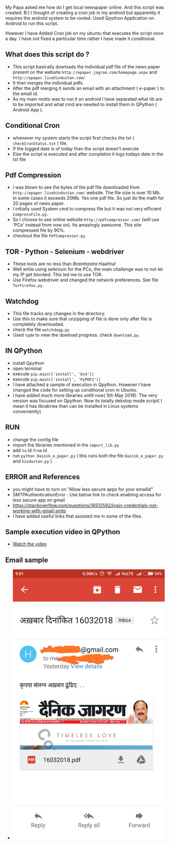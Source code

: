 My Papa asked me how do I get local newspaper online.
And this script was created. B:)
I thought of creating a cron job in my android but apparently it requires the android system to be rooted.
Used Qpython Application on Android to run this script. 

However I have Added Cron job on my ubuntu that executes the script once a day. I have not fixed a particular time rather I have made it conditional. 


## What does this script do ?
  * This script basically dowloads the individual pdf file of the news paper present on the website `http://epaper.jagran.com/homepage.aspx` and `http://epaper.livehindustan.com/`
  * It then merges the individual pdfs.
  * After the pdf merging it sends an email with an attachment ( e-paper ) to the email id.
  * As my main motto was to run it on android I have separated what lib are to be imported and what cmd are needed to install them in QPython ( Android App ).

## Conditional Cron
  * whenever my system starts the script first checks the txt ( `checkCronStatus.txt` ) file.
  * If the logged date is of today than the script doesn't execute
  * Else the script is executed and after completon it logs todays date in the txt file 

## Pdf Compression
  * I was blown to see the bytes of the pdf file downloaded from `http://epaper.livehindustan.com/` website. The file size is over 10 Mb. In some cases it exceeds 20Mb. Yes one pdf file. So just do the math for 20 pages of news paper.
  * I initially used System cmd to compress file but it was not very efficient `CompressFile.py`.
  * So I choose to use online website `http://pdfcompressor.com/` (will use 'PCo' instead from now on). Its amazingly awesome. This site compressed file by 90%.
  * checkout the file `PdfCompressor.py`.


## TOR - Python - Selenium - webdriver
  * These tools are no less than  _Bramhastra_ Haahha! 
  * Well while using selenium for the PCo, the main challenge was to not let my IP get blocked. This led me to use TOR.
  * Use Firefox webdriver and changed the network preferences. See file `TorFirefox.py`.

## Watchdog
  * This file tracks any changes in the directory.
  * Use this to make sure that unzipping of file is done only after file is completely downloaded.
  * check the file `watchdogg.py`
  * Used `tqdm` to view the dowload progress. check `download.py`.

## IN QPython 
  * install Qpython 
  * open terminal 
  * execute `pip.main(['install', 'bs4'])`
  * execute `pip.main(['install', 'PyPDF2'])`
  * I have attached a sample of execution in Qpython. However I have changed the code for setting up conditional cron in Ubuntu.
  * I have added much more libraries untill now( 5th May 2018). The very version was focused on Qpython. Now its totally dekstop mode script( I mean it has librabries than can be installed in Linux systems conveniently)

## RUN
  * change the config file
  * import the libraries mentioned in the `import_lib.py`
  * add `to` id `from` id
  * run `python Dainik_e_paper.py` ( this runs both the file `Dainik_e_paper.py` and `hindustan.py` )


## ERROR and References
  * you might have to turn on "Allow less secure apps for your emailid"
  * SMTPAuthenticationError : Use below link to check enabling access for less secure app on gmail
  * https://stackoverflow.com/questions/16512592/login-credentials-not-working-with-gmail-smtp
  * I have added useful links that assisted me in some of the files.

## Sample execution video in QPython

   * [Watch the video](https://photos.app.goo.gl/2reXOkKhmu8rMlkx1)

## Email sample 
   * ![image](Email_sample2.jpeg)

## 
